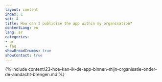 ```yaml
---
layout: content
index: 1
set: 4
title: How can I publicise the app within my organisation?
contentLang: en
lang: ar
categories:
- ar
- faq
showBreadCrumbs: true
showContact: true
---
```

{% include content/23-hoe-kan-ik-de-app-binnen-mijn-organisatie-onder-de-aandacht-brengen.md %}
